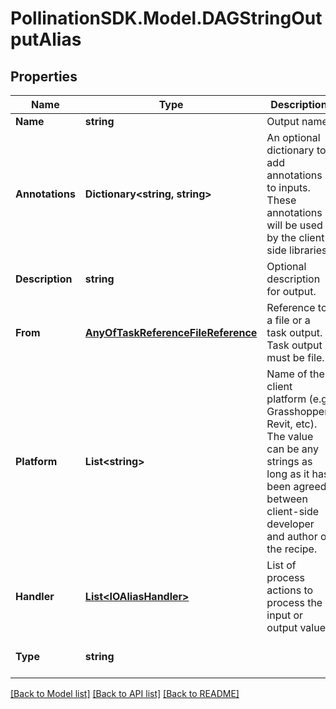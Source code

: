
# PollinationSDK.Model.DAGStringOutputAlias

## Properties

Name | Type | Description | Notes
------------ | ------------- | ------------- | -------------
**Name** | **string** | Output name. | 
**Annotations** | **Dictionary&lt;string, string&gt;** | An optional dictionary to add annotations to inputs. These annotations will be used by the client side libraries. | [optional] 
**Description** | **string** | Optional description for output. | [optional] 
**From** | [**AnyOfTaskReferenceFileReference**](AnyOfTaskReferenceFileReference.md) | Reference to a file or a task output. Task output must be file. | 
**Platform** | **List&lt;string&gt;** | Name of the client platform (e.g. Grasshopper, Revit, etc). The value can be any strings as long as it has been agreed between client-side developer and author of the recipe. | 
**Handler** | [**List&lt;IOAliasHandler&gt;**](IOAliasHandler.md) | List of process actions to process the input or output value. | 
**Type** | **string** |  | [optional] [readonly] [default to "DAGStringOutputAlias"]

[[Back to Model list]](../README.md#documentation-for-models)
[[Back to API list]](../README.md#documentation-for-api-endpoints)
[[Back to README]](../README.md)

